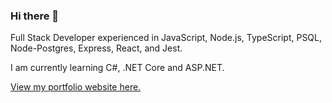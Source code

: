 ### Hi there 👋
Full Stack Developer experienced in JavaScript, Node.js, TypeScript, PSQL, Node-Postgres, Express, React, and Jest.

I am currently learning C#, .NET Core and ASP.NET.

<a href="https://ross-kennedy-dev.netlify.app/">View my portfolio website here.</a>

<!--
**RoKen1000/RoKen1000** is a ✨ _special_ ✨ repository because its `README.md` (this file) appears on your GitHub profile.

Here are some ideas to get you started:

- 🔭 I’m currently working on ...
- 🌱 I’m currently learning ...
- 👯 I’m looking to collaborate on ...
- 🤔 I’m looking for help with ...
- 💬 Ask me about ...
- 📫 How to reach me: ...
- 😄 Pronouns: ...
- ⚡ Fun fact: ...
-->

